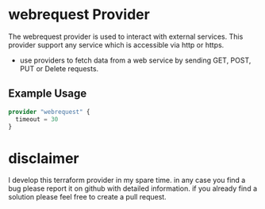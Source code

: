 # webrequest Provider

The webrequest provider is used to interact with external services. 
This provider support any service which is accessible via http or https.

* use providers to fetch data from a web service by sending GET, POST, PUT or Delete requests.

## Example Usage

```terraform
provider "webrequest" {
  timeout = 30
}
```

# disclaimer 

I develop this terraform provider in my spare time. in any case you find a bug please report it on
github with detailed information. if you already find a solution please feel free to create a
pull request.

